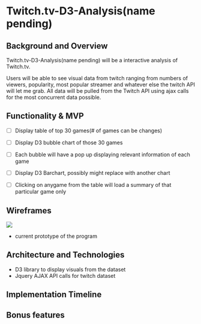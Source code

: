 # Twitch.tv-D3-Analysis(name pending)


## Background and Overview

Twitch.tv-D3-Analysis(name pending) will be a interactive analysis of Twitch.tv.

Users will be able to see visual data from twitch ranging from numbers of viewers, popularity, most
popular streamer and whatever else the twitch API will let me grab. All data will be pulled from the Twitch API using ajax calls for the most concurrent data possible.

## Functionality & MVP

- [ ] Display table of top 30 games(# of games can be changes)
- [ ] Display D3 bubble chart of those 30 games
- [ ] Each bubble will have a pop up displaying relevant information of each game
- [ ] Display D3 Barchart, possibly might replace with another chart
- [ ] Clicking on anygame from the table will load a summary of that particular game only


## Wireframes

![](https://i.imgur.com/nxNigxz.png)

- current prototype of the program

## Architecture and Technologies

- D3 library to display visuals from the dataset
- Jquery AJAX API calls for twitch dataset

## Implementation Timeline

## Bonus features
